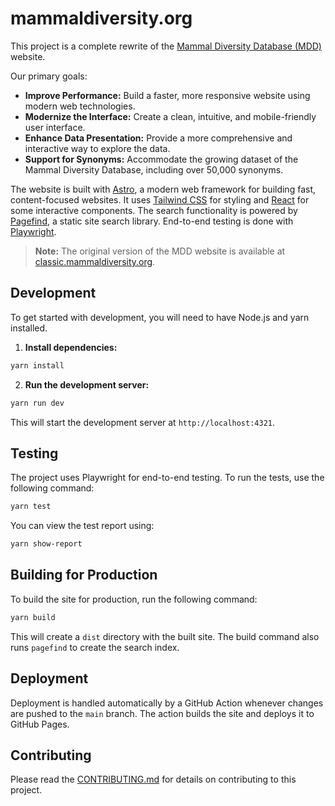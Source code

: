 # mammaldiversity.org

This project is a complete rewrite of the [Mammal Diversity Database (MDD)](httpss://www.mammaldiversity.org/) website.

Our primary goals:

- **Improve Performance:** Build a faster, more responsive website using modern web technologies.
- **Modernize the Interface:** Create a clean, intuitive, and mobile-friendly user interface.
- **Enhance Data Presentation:** Provide a more comprehensive and interactive way to explore the data.
- **Support for Synonyms:** Accommodate the growing dataset of the Mammal Diversity Database, including over 50,000 synonyms.

The website is built with [Astro](https://astro.build/), a modern web framework for building fast, content-focused websites. It uses [Tailwind CSS](https://tailwindcss.com/) for styling and [React](https://react.dev/) for some interactive components. The search functionality is powered by [Pagefind](https://pagefind.app/), a static site search library. End-to-end testing is done with [Playwright](https://playwright.dev/).

> **Note:** The original version of the MDD website is available at [classic.mammaldiversity.org](http://classic.mammaldiversity.org/).

## Development

To get started with development, you will need to have Node.js and yarn installed.

1. **Install dependencies:**

```bash
yarn install
```

2. **Run the development server:**

```bash
yarn run dev
```

   This will start the development server at `http://localhost:4321`.

## Testing

The project uses Playwright for end-to-end testing. To run the tests, use the following command:

```bash
yarn test
```

You can view the test report using:

```bash
yarn show-report
```

## Building for Production

To build the site for production, run the following command:

```bash
yarn build
```

This will create a `dist` directory with the built site. The build command also runs `pagefind` to create the search index.

## Deployment

Deployment is handled automatically by a GitHub Action whenever changes are pushed to the `main` branch. The action builds the site and deploys it to GitHub Pages.

## Contributing

Please read the [CONTRIBUTING.md](CONTRIBUTING.md) for details on contributing to this project.
